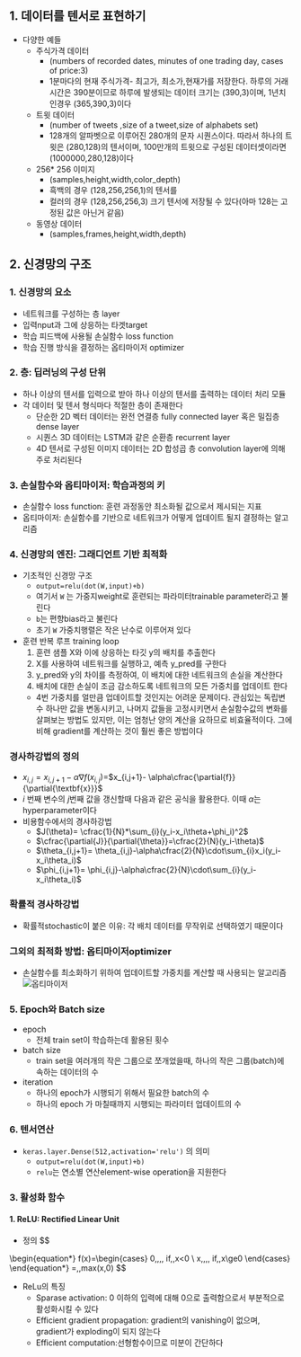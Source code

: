 
## 1. 데이터를 텐서로  표현하기
- 다양한 예들
	- 주식가격 데이터 
		- (numbers of recorded dates, minutes of one trading day, cases of price:3)
		- 1분마다의 현재 주식가격- 최고가, 최소가,현재가를 저장한다. 하루의 거래시간은 390분이므로 하루에 발생되는 데이터 크기는 (390,3)이며, 1년치인경우 (365,390,3)이다
	- 트윗 데이터
		- (number of tweets ,size of a tweet,size of alphabets set)
		- 128개의 알파벳으로 이루어진 280개의 문자 시퀀스이다. 따라서 하나의 트윗은 (280,128)의 텐서이며, 100만개의 트윗으로 구성된 데이터셋이라면 (1000000,280,128)이다
	- 256* 256 이미지
		- (samples,height,width,color_depth)
		- 흑백의 경우 (128,256,256,1)의 텐서를
		- 컬러의 경우 (128,256,256,3) 크기 텐서에 저장될 수 있다(아마 128는 고정된 값은 아닌거 같음)
	- 동영상 데이터
		- (samples,frames,height,width,depth)
		
## 2. 신경망의 구조

### 1. 신경망의 요소
- 네트워크를 구성하는 층 layer
- 입력nput과 그에 상응하는 타겟target
- 학습 피드백에 사용될 손실함수 loss function
- 학습 진행 방식을 결정하는 옵티마이저 optimizer

### 2. 층: 딥러닝의 구성 단위
- 하나 이상의 텐서를 입력으로 받아 하나 이상의 텐서를 출력하는 데이터 처리 모듈
- 각 데이터 및 텐서 형식마다 적절한 층이 존재한다
	- 단순한 2D 벡터 데이터는 완전 연결층 fully connected layer 혹은 밀집층 dense layer
	- 시퀀스 3D 데이터는 LSTM과 같은 순환층 recurrent layer
	- 4D 텐서로 구성된 이미지 데이터는 2D 합성곱 층 convolution layer에 의해 주로 처리된다

### 3. 손실함수와 옵티마이저: 학습과정의 키
- 손실함수 loss function: 훈련 과정동안 최소화될 값으로서 제시되는 지표
- 옵티마이저: 손실함수를 기반으로 네트워크가 어떻게 업데이트 될지 결정하는 알고리즘


### 4. 신경망의 엔진: 그래디언트 기반 최적화
- 기초적인 신경망 구조
	- `output=relu(dot(W,input)+b)`
	- 여기서 `W` 는 가중지weight로 훈련되는 파라미터trainable parameter라고 불린다
	- `b`는 편향bias라고 불린다
	- 초기 `W` 가중치행렬은 작은 난수로 이루어져 있다
- 훈련 반복 루프 training loop
	1. 훈련 샘플 X와 이에 상응하는 타깃 y의 배치를 추출한다
	2. X를 사용하여 네트워크를 실행하고, 예측 y_pred를 구한다
	3. y_pred와 y의 차이를 측정하여, 이 배치에 대한 네트워크의 손실을 계산한다
	4. 배치에 대한 손실이 조금 감소하도록 네트워크의 모든 가중치를 업데이트 한다
	 - 4번 가중치를 얼만큼 업데이트할 것인지는 어려운 문제이다. 관심있는 독립변수 하나만 값을 변동시키고, 나머지 값들을 고정시키면서 손실함수값의 변화를 살펴보는 방법도 있지만, 이는 엄청난 양의 계산을 요하므로 비효율적이다. 그에 비해 gradient를 계산하는 것이 훨씬 좋은 방법이다

### 경사하강법의 정의
- $x_{i,j}= x_{i,j+1} - \alpha \nabla f(x_{i,j})$=$x_{i,j+1}- \alpha\cfrac{\partial{f}}{\partial{\textbf{x}}}$  
- $i$ 번째 변수의 $j$번째 값을 갱신할때 다음과 같은 공식을 활용한다. 이때 $\alpha$는 hyperparameter이다  
- 비용함수에서의 경사하강법  
	- $J(\theta)= \cfrac{1}{N}*\sum_{i}(y_i-x_i\theta+\phi_i)^2$ 
	- $\cfrac{\partial{J}}{\partial{\theta}}=\cfrac{2}{N}(y_i-\theta)$
	- $\theta_{i,j+1}= \theta_{i,j}-\alpha\cfrac{2}{N}\cdot\sum_{i}x_i(y_i-x_i\theta_i)$
	- $\phi_{i,j+1}= \phi_{i,j}-\alpha\cfrac{2}{N}\cdot\sum_{i}(y_i-x_i\theta_i)$

### 확률적 경사하강법
- 확률적stochastic이 붙은 이유: 각 배치 데이터를 무작위로 선택하였기 때문이다

### **그외의 최적화 방법: 옵티마이저optimizer**
- 손실함수를 최소화하기 위하여 업데이트할 가중치를 계산할 때 사용되는 알고리즘
![옵티마이저](옵티마이저.png)


### 5. Epoch와 Batch size
- epoch
	 - 전체 train set이 학습하는데 활용된 횟수
- batch size
	- train set을 여러개의 작은 그룹으로 쪼개었을때, 하나의 작은 그룹(batch)에 속하는 데이터의 수
- iteration
	- 하나의 epoch가 시행되기 위해서 필요한 batch의 수 
	- 하나의 epoch 가 마칠때까지 시행되는 파라미터 업데이트의 수

### 6. 텐서연산
- `keras.layer.Dense(512,activation='relu')` 의 의미
	- `output=relu(dot(W,input)+b)` 
	- `relu`는 연소별 연산element-wise operation을 지원한다



### 3. 활성화 함수
#### 1. ReLU: Rectified Linear Unit
- 정의
$$

\begin{equation*}
f(x)=\begin{cases}
          0\,\,\,\, if\,\,x<0 \\
          x\,\,\,\, if\,\,x\ge0 
     \end{cases}
\end{equation*}
=\,\,max(x,0)
$$

- ReLu의 특징
	- Sparase activation: 0 이하의 입력에 대해 0으로 출력함으로서 부분적으로 활성화시킬 수 있다
	- Efficient gradient propagation: gradient의 vanishing이 없으며, gradient가 exploding이 되지 않는다
	- Efficient computation:선형함수이므로 미분이 간단하다

